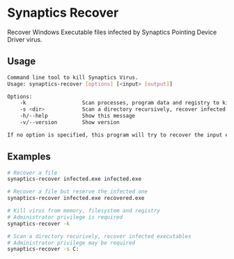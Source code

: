 # Synaptics Recover

Recover Windows Executable files infected by Synaptics Pointing Device Driver virus.

## Usage

```sh
Command line tool to kill Synaptics Virus.
Usage: synaptics-recover [options] [<input> [output]]

Options:
    -k                  Scan processes, program data and registry to kill the virus
    -s <dir>            Scan a directory recursively, recover infected executables
    -h/--help           Show this message
    -v/--version        Show version

If no option is specified, this program will try to recover the input executable file.
```

## Examples

```sh
# Recover a file
synaptics-recover infected.exe infected.exe

# Recover a file but reserve the infected one
synaptics-recover infected.exe recovered.exe

# Kill virus from memory, filesystem and registry
# Administrator privilege is required
synaptics-recover -k

# Scan a directory recurively, recover infected executables
# Administrator privilege may be required
synaptics-recover -s C:
```